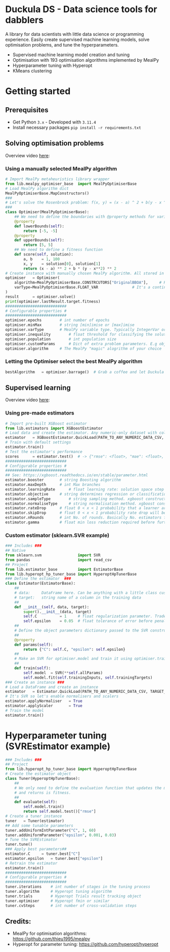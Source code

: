 # Duckula DS - Data science tools for dabblers
A library for data scientists with little data science or programming experience. Easily create supervised machine learning models, solve optimisation problems, and tune the hyperparameters. 

- Supervised machine learning model creation and tuning
- Optimisation with 193 optimisation algorithms implemented by MealPy
- Hyperparameter tuning with Hyperopt
- KMeans clustering

# Getting started
## Prerequisites
- Get Python `3.x` - Developed with `3.11.4`
- Install necessary packages `pip install -r requirements.txt`
## Solving optimisation problems
Overview video [here](https://www.youtube.com/watch?v=Dzri5ZaPAIk): 
### Using a manually selected MealPy algorithm
````Python
# Import MealPy metaheuristics library wrapper
from lib.mealpy_optimiser_base	import MealPyOptimiserBase
# Load MealPy algorithm dict
MealPyOptimiserBase.MapConstructors()
###
# Let's solve the Rosenbrock problem: f(x, y) = (x - a) ^ 2 + b(y - x ^ 2) ^ 2
###
class Optimiser(MealPyOptimiserBase):
	## We need to define the boundaries with @property methods for variably bounds
	@property
	def lowerBounds(self):
		return [-5, -5]
	@property
	def upperBounds(self):
		return [5, 5]
	## We need to define a fitness function
	def score(self, solution):
		a, b	= 1, 100
		x, y	= solution[0], solution[1]
		return (x - a) ** 2 + b * (y - x**2) ** 2
# Create instance with manually chosen MealPy algorithm. All stored in wrapper's CONSTRUCTORs dict
optimiser	= Optimiser(
	algorithm=MealPyOptimiserBase.CONSTRCUTORS["OriginalBBOA"], 	# Keys in the CONSTURCTORS are algorithm ames
	varType=MealPyOptimiserBase.FLOAT_VAR				# It's a continuous problem. 
)
result		= optimiser.solve()
print(optimiser.lastResult.target.fitness)
###########################
# Configurable properties #
###########################
optimiser.epochs		# int number of epochs
optimiser.minMax		# string [min]imise or [max]imise
optimiser.varType		# MealPy variable type. Typically IntegerVar or FloatVar
optimiser.inequality		# float threshold for classifying the solution as optimal
optimiser.population		# int population size
optimiser.customParams		# Dict of extra problem parameters. E.g obj_weights for multi-objective
optimiser.algorithm		# The MealPy "magic" alogrithm of your choice
````
### Letting the Optimiser select the best MealPy algorithm
````Python
bestAlgorithm	= optimiser.barrage()  # Grab a coffee and let Duckula figure it out.
````

## Supervised learning
Overview video [here](https://www.youtube.com/watch?v=Zr72YpbQ7BA): 
### Using pre-made estimators 
```Python
# Import pre-built XGBoost estimator
from lib.estimators	import XGBoostEstimator
# Load data and create the estimator. Any numeric-only dataset with column headers will do
estimator	= XGBoostEstimator.QuickLoad(PATH_TO_ANY_NUMERIC_DATA_CSV, TARGET_COLUMN_NAME)
# Train with default settings
estimator.train()
# Test the estimator's performance
scores		= estimator.test()	# -> {"rmse": <float>, "mae": <float>, "r2": <float>}
###########################
# Configurable properties #
###########################
## See: https://xgboost.readthedocs.io/en/stable/parameter.html
estimator.booster		# string Boosting algorithm
estimator.maxDepth 		# int Max branches
estimator.learningRate		# float learning rate: solution space step size or something to that effect 
estimator.objective		# string determines regression or classification and score metric. E.g. "reg:sqaurederror"
estimator.sampleType		# string sampling method. xgboost constructor property. E.g uniform
estimator.normaliseType		# string normalisation method. xgboost constructor property
estimator.rateDrop		# float 0 < x < 1 probability that a learner are dropped during an iteration. xgboost constructor property
estimator.skipDrop		# float 0 < x < 1 probability rate drop will be ignored
estimator.nRounds		# int No. of rounds. Basically No. estimators from Random forest or GBDT
estimator.gamma			# float min loss reduction required before further paritioning a leaf 
```
### Custom estimator (sklearn.SVR example)
```Python
### Includes ###
## Native
from sklearn.svm				import SVR
from pandas						import read_csv
## Project
from lib.estimator_base			import EstimatorBase
from lib.hyperopt_hp_tuner_base	import HyperoptHpTunerBase
### Define the estimator  ###
class Estimator(EstimatorBase):
	##
	# data:		DataFrame here. Can be anything with a little class customisation
	# target:	string name of a column in the training data
	##
	def __init__(self, data, target):
		super().__init__(data, target)
		self.C			= 1 	# float regularization parameter. Trade-off between accuracy and model complexity
		self.epsilon	= 0.05	# float tolerance of error before penalising
	##
	# Define the object parameters dictionary passed to the SVR constructor with the **optimiser.allParams dict to parameter thing
	##
	@property
	def params(self):
		return {"C": self.C, "epsilon": self.epsilon}
	##
	# Make an SVR for optimiser.model and train it using optimiser.trainingInputs and optimiser.trainingTargets
	##
	def train(self):
		self.model	= SVR(**self.allParams)
		self.model.fit(self.trainingInputs, self.trainingTargets)
### Create an instance ###
# Load a DataFrame and create an instance
estimator	= Estimator.QuickLoad(PATH_TO_ANY_NUMERIC_DATA_CSV, TARGET_COLUMN_NAME)
# It's SVR so let's enable normalisers and scalers
estimator.applyNormaliser	= True
estimator.applyScaler		= True
# Train the model
estimator.train()
```
# Hyperparameter tuning (SVREstimator example)
```Python
### Includes ###
## Project
from lib.hyperopt_hp_tuner_base	import HyperoptHpTunerBase
# Create the estimator object
class Tuner(HyperoptHpTunerBase):
	##
	# We only need to define the evaluation function that updates the model
	# and returns is fitness.
	##
	def evaluate(self):
		self.model.train()
		return self.model.test()["rmse"]
# Create a tuner instance
tuner	= Tuner(estimator)
## Add some tunable parameters
tuner.addUniformIntParameter("C", 1, 60)
tuner.addUniformParameter("epsilon", 0.001, 0.03)
# Tune the SVREstimator
tuner.tune()
### Apply best parameters##
estimator.C		= tuner.best["C"]
estimator.epsilon	= tuner.best["epsilon"]
# Retrain the estimator
estimator.train()
###########################
# Configurable properties #
###########################
tuner.iterations	# int number of stages in the tuning process
tuner.algorithm		# Hyperopt tuning algorithm
tuner.trials		# Hyperopt Trials result tracking object
tuner.optimiser		# Hyperopt fmin or similar
tuner.cvSteps		# int number of cross-validation steps
```
## Credits:
- MealPy for optimisation algorithms: https://github.com/thieu1995/mealpy
- Hyperopt for parameter tuning: https://github.com/hyperopt/hyperopt
